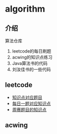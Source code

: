 # algorithm

## 介绍

算法仓库
1. leetcode的每日刷题
2. acwing的知识点练习
3. Java算法书的代码
4. 刘汝佳书的一些代码





## leetcode

- [知识点对应题目](https://gitee.com/tobewin3/algorithm/blob/master/leetcode/src/main/java/leetcode/docs/%E6%AF%8F%E6%97%A5%E4%B8%80%E9%A2%98.md)
- [每日一题对应知识点](https://gitee.com/tobewin3/algorithm/blob/master/leetcode/src/main/java/leetcode/docs/%E6%AF%8F%E6%97%A5%E4%B8%80%E9%A2%98.md)
- [周赛题目的知识点](https://gitee.com/tobewin3/algorithm/blob/master/leetcode/src/main/java/leetcode/docs/%E5%91%A8%E8%B5%9B.md)





## acwing

